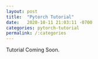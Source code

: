 ```yaml
---
layout: post
title:  "Pytorch Tutorial"
date:   2020-10-11 21:03:11 -0700
categories: pytorch-tutorial
permalink: /:categories
---
```


Tutorial Coming Soon.